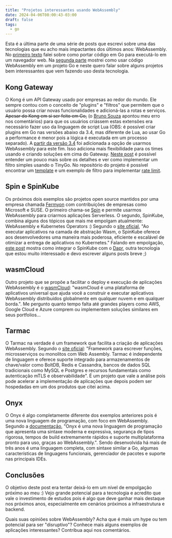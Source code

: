 ```yaml
---
title: "Projetos interessantes usando WebAssembly"
date: 2024-04-06T08:00:43-03:00
draft: false
tags:
  - go
---
```

Esta é a última parte de uma série de posts que escrevi sobre uma das tecnologias que eu acho mais impactantes dos últimos anos: WebAssembly. No [primeiro texto](https://eltonminetto.dev/post/2023-11-17-webassembly-using-go-code-in-the-browser/) falei sobre como portar código em Go para executá-lo em um navegador web. Na [segunda parte](https://eltonminetto.dev/post/2023-12-11-running-webassembly-in-go/) mostrei como usar código WebAssembly em um projeto Go e neste quero falar sobre alguns projetos bem interessantes que vem fazendo uso desta tecnologia. 

## Kong Gateway

O Kong é um API Gateway usado por empresas ao redor do mundo. Ele sempre contou com o conceito de "plugins" e "filtros" que permitem que o usuário possa criar novas funcionalidades e adicioná-las a rotas e serviços. ~~Apesar do Kong em si ser feito em Go,~~ (o [Bruno Souza](https://github.com/devxbr) apontou meu erro nos comentários) para que os usuários criássem estas extensões era necessário fazer uso da linguagem de script Lua (OBS: é possível criar plugins em Go nas versões abaixo da 3.4, mas diferente de Lua,  ao usar Go a performance é menor pois a lógica é executada em um processo separado). A [partir da versão 3.4](https://konghq.com/blog/product-releases/gateway-3-4-oss) foi adicionada a opção de usarmos WebAssembly para este fim. Isso adiciona mais flexibilidade para os times usando e criando soluções em cima do Gateway. [Neste post](https://konghq.com/blog/product-releases/webassembly-in-kong-gateway-3-4) é possível entender um pouco mais sobre os detalhes e ver como implementar um filtro simples usando o TinyGo. No repositório do projeto é possível encontrar um [template](https://github.com/Kong/proxy-wasm-go-filter-template) e um exemplo de filtro para implementar [rate limit](https://github.com/Kong/proxy-wasm-go-rate-limiting). 

## Spin e SpinKube

Os próximos dois exemplos são projetos open source mantidos por uma empresa chamada [Fermyon](https://www.fermyon.com/about) com contribuições de empresas como Microsoft e SUSE. O primeiro chama-se [Spin](https://www.fermyon.com/spin) e permite usarmos WebAssembly para criarmos aplicações Serverless. O segundo, SpinKube, combina alguns dos tópicos que mais me empolgam atualmente: WebAssembly e Kubernetes Operators :) Segundo o [site oficial](https://www.spinkube.dev/), "Ao executar aplicativos na camada de abstração Wasm, o SpinKube oferece aos desenvolvedores uma maneira mais poderosa, eficiente e escalável de otimizar a entrega de aplicativos no Kubernetes." Falando em empolgação, [este post](https://dev.to/thangchung/spinkube-the-first-look-at-webassemblywasi-application-spinapp-on-kubernetes-36jd) mostra como integrar o SpinKube com o [Dapr](https://dapr.io/), outra tecnologia que estou muito interessado e devo escrever alguns posts breve ;)

## wasmCloud

Outro projeto que se propõe a facilitar o deploy e execução de aplicações WebAssembly é o [wasmCloud](https://wasmcloud.com/): "wasmCloud é uma plataforma de aplicativos universal que ajuda você a construir e executar aplicativos WebAssembly distribuídos globalmente em qualquer nuvem e em qualquer borda.". Me pergunto quanto tempo falta até grandes players como AWS, Google Cloud e Azure comprem ou implementem soluções similares em seus portfolios...

## Tarmac

O Tarmac na verdade é um framework que facilita a criação de aplicações WebAssembly. Segundo o [site oficial](https://tarmac.gitbook.io/tarmac-framework): "Framework para escrever funções, microsserviços ou monolitos com Web Assembly. Tarmac é independente de linguagem e oferece suporte integrado para armazenamentos de chave/valor como BoltDB, Redis e Cassandra, bancos de dados SQL tradicionais como MySQL e Postgres e recursos fundamentais como autenticação mTLS e observabilidade". É um projeto que vale a análise pois pode acelerar a implementação de aplicações que depois podem ser hospedadas em um dos produtos que citei acima.

## Onyx

O Onyx é algo completamente diferente dos exemplos anteriores pois é uma nova linguagem de programação, com foco em WebAssembly. Segundo a [documentação](https://wasmer.io/posts/onyxlang-powered-by-wasmer), "Onyx é uma nova linguagem de programação que apresenta uma sintaxe moderna e expressiva, segurança de tipos rigorosa, tempos de build extremamente rápidos e suporte multiplataforma pronto para uso, graças ao WebAssembly.". Sendo desenvolvida há mais de três anos é uma linguagem completa, com sintaxe similar a Go, algumas características de linguagens funcionais, gerenciador de pacotes e suporte nas principais IDEs. 

## Conclusões

O objetivo deste post era tentar deixá-lo em um nível de empolgação próximo ao meu :) Vejo grande potencial para a tecnologia e acredito que vale o investimento de estudos pois é algo que deve ganhar mais destaque nos próximos anos, especialmente em cenários próximos a infraestrutura e backend. 

Quais suas opiniões sobre WebAssembly? Acha que é mais um hype ou tem potencial para ser "disruptivo"? Conhece mais alguns exemplos de aplicações interessantes? Contribua aqui nos comentários.